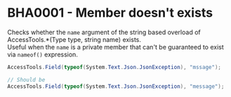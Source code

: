 # BHA0001 - Member doesn't exists

Checks whether the `name` argument of the string based overload of AccessTools.*(Type type, string name) exists.  
Useful when the `name` is a private member that can't be guaranteed to exist via `nameof()` expression.

````csharp
AccessTools.Field(typeof(System.Text.Json.JsonException), "mssage");

// Should be
AccessTools.Field(typeof(System.Text.Json.JsonException), "message");
````
